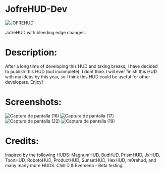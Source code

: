 # JofreHUD-Dev

![JOFREHUD](https://user-images.githubusercontent.com/70734327/168654533-962da930-c1ac-4d8e-bd0b-4979ec710ec6.png)

JofreHUD with bleeding edge changes.

# Description:
After a long time of developing this HUD and taking breaks, I have decided to publish this HUD (but incomplete). I dont think I will ever finish this HUD with my ideas by this year, so I think this HUD could be useful for other developers. Enjoy!

# Screenshots:
![Captura de pantalla (16)](https://user-images.githubusercontent.com/70734327/168689806-62e9bf2a-5592-48d0-85e2-a9a5539a5b10.png)
![Captura de pantalla (17)](https://user-images.githubusercontent.com/70734327/168689846-2b112034-1eb6-4fa5-b4c6-7a79a2f241a6.png)
![Captura de pantalla (22)](https://user-images.githubusercontent.com/70734327/168689862-699d3fbb-7d9f-4311-a03d-984aa8f1976c.png)
![Captura de pantalla (19)](https://user-images.githubusercontent.com/70734327/168689873-5f15cd07-43fa-4ccf-ba78-9a9242591538.png)

# Credits:
Inspired by the following HUDS: MagnumHUD, BudHUD, PrismHUD, JxHUD, ToonHUD, RobotoHUD, ProductHUD, SunsetHUD, HexHUD, m0rehud, and many many more HUDS.
Chill D & Evemena - Beta testing.
